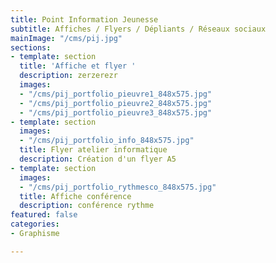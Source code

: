 ```yaml
---
title: Point Information Jeunesse
subtitle: Affiches / Flyers / Dépliants / Réseaux sociaux
mainImage: "/cms/pij.jpg"
sections:
- template: section
  title: 'Affiche et flyer '
  description: zerzerezr
  images:
  - "/cms/pij_portfolio_pieuvre1_848x575.jpg"
  - "/cms/pij_portfolio_pieuvre2_848x575.jpg"
  - "/cms/pij_portfolio_pieuvre3_848x575.jpg"
- template: section
  images:
  - "/cms/pij_portfolio_info_848x575.jpg"
  title: Flyer atelier informatique
  description: Création d'un flyer A5
- template: section
  images:
  - "/cms/pij_portfolio_rythmesco_848x575.jpg"
  title: Affiche conférence
  description: conférence rythme
featured: false
categories:
- Graphisme

---
```

